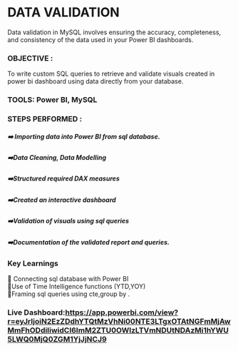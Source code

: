 # DATA VALIDATION


Data validation in MySQL involves ensuring the accuracy, completeness, and consistency of the data used in your Power BI dashboards. 


### OBJECTIVE :
To write custom SQL queries  to retrieve and validate visuals created in power bi dashboard using data directly from your database.


### TOOLS: Power BI, MySQL

### STEPS PERFORMED :
##### ➡️ Importing data into Power BI from sql database.  
##### ➡️Data Cleaning, Data Modelling  
##### ➡️Structured required DAX measures  
##### ➡️Created an interactive dashboard  
##### ➡️Validation of visuals using sql queries  
##### ➡️Documentation of the validated report  and queries.  


### Key Learnings  
📌 Connecting sql database with Power BI  
📌Use of Time Intelligence functions (YTD,YOY)  
📌Framing sql queries using cte,group by .  


### Live Dashboard:https://app.powerbi.com/view?r=eyJrIjoiN2EzZDdhYTQtMzVhNi00NTE3LTgxOTAtNGFmMjAwMmFhODdiIiwidCI6ImM2ZTU0OWIzLTVmNDUtNDAzMi1hYWU5LWQ0MjQ0ZGM1YjJjNCJ9

